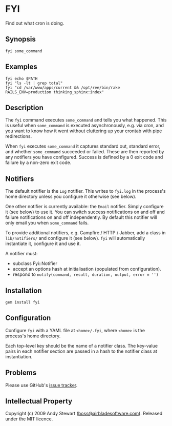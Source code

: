 # FYI

Find out what cron is doing.


## Synopsis

    fyi some_command


## Examples

    fyi echo $PATH
    fyi "ls -lt | grep total"
    fyi "cd /var/www/apps/current && /opt/ree/bin/rake RAILS_ENV=production thinking_sphinx:index"


## Description

The `fyi` command executes `some_command` and tells you what
happened.  This is useful when `some_command` is executed
asynchronously, e.g. via cron, and you want to know how it
went without cluttering up your crontab with pipe redirections.

When `fyi` executes `some_command` it captures standard out,
standard error, and whether `some_command` succeeded or failed.
These are then reported by any notifiers you have configured.
Success is defined by a 0 exit code and failure by a non-zero
exit code.


## Notifiers

The default notifier is the `Log` notifier.  This writes to
`fyi.log` in the process's home directory unless you configure
it otherwise (see below).

One other notifier is currently available: the `Email` notifier.
Simply configure it (see below) to use it.  You can switch
success notifications on and off and failure notifications
on and off independently.  By default this notifier will only
email you when `some_command` fails.

To provide additional notifiers, e.g. Campfire / HTTP / Jabber,
add a class in `lib/notifiers/` and configure it (see below).
`fyi` will automatically instantiate it, configure it and use
it.

A notifier must:

* subclass Fyi::Notifier
* accept an options hash at initialisation (populated from
  configuration).
* respond to `notify(command, result, duration, output, error = '')`


## Installation

    gem install fyi


## Configuration

Configure `fyi` with a YAML file at `<home>/.fyi`, where
`<home>` is the process's home directory.

Each top-level key should be the name of a notifier class.
The key-value pairs in each notifier section are passed in
a hash to the notifier class at instantiation.


## Problems

Please use GitHub's [issue tracker](http://github.com/airblade/fyi/issues).


## Intellectual Property

Copyright (c) 2009 Andy Stewart (boss@airbladesoftware.com).
Released under the MIT licence.
